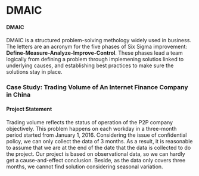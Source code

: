 # DMAIC

#### DMAIC

DMAIC is a structured problem-solving methology widely used in business. The letters are an acronym for the five phases of Six Sigma improvement: **Define-Measure-Analyze-Improve-Control**. These phases lead a team logically from defining a problem through implemening solutios linked to underlying causes, and establishing best practices to make sure the solutions stay in place.

### Case Study: Trading Volume of An Internet Finance Company in China

#### Project Statement

Trading volume reflects the status of operation of the P2P company objectively. This problem happens on each workday in a three-month period started from January 1, 2016. Considering the issue of confidential policy, we can only collect the data of 3 months. As a result, it is reasonable to assume that we are at the end of the date that the data is collected to do the project. Our project is based on observational data, so we can hardly get a cause-and-effect conclusion. Beside, as the data only covers three months, we cannot find solution considering seasonal variation. 



